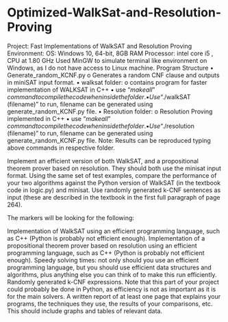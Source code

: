 # Optimized-WalkSat-and-Resolution-Proving
Project: Fast Implementations of WalkSAT and Resolution Proving
Environment:
  OS: Windows 10, 64-bit, 8GB RAM
  Processor: intel core i5 , CPU at 1.80 GHz
  Used MinGW to simulate terminal like environment on Windows, as I do not have access to Linux machine.
Program Structure
  • Generate_random_KCNF.py
      o Generates a random CNF clause and outputs in miniSAT input format.
  • walksat folder:
      o contains program for faster implementation of WALKSAT in C++
  ▪ use “$make all” command to compile the code when inside the folder.
  ▪ Use “$./walkSAT (filename)” to run, filename can be generated using generate_random_KCNF.py file.
  • Resolution folder:
      o Resolution Proving implemented in C++
  ▪ use “$make all” command to compile the code when inside the folder.
  ▪ Use “$./resolution (filename)” to run, filename can be generated using generate_random_KCNF.py file.
Note: Results can be reproduced typing above commands in respective folder.

Implement an efficient version of both WalkSAT, and a propositional theorem prover based on resolution. They should both use the minisat input format. Using the same set of test examples, compare the performance of your two algorithms against the Python version of WalkSAT (in the textbook code in logic.py) and minisat. Use randomly generated k-CNF sentences as input (these are described in the textbook in the first full paragraph of page 264).

The markers will be looking for the following:

Implementation of WalkSAT using an efficient programming language, such as C++ (Python is probably not efficient enough).
Implementation of a propositional theorem prover based on resolution using an efficient programming language, such as C++ (Python is probably not efficient enough).
Speedy solving times: not only should you use an efficient programming language, but you should use efficient data structures and algorithms, plus anything else you can think of to make this run efficiently.
Randomly generated k-CNF expressions. 
Note that this part of your project could probably be done in Python, as efficiency is not as important as it is for the main solvers.
A written report of at least one page that explains your programs, the techniques they use, the results of your comparisons, etc. This should include graphs and tables of relevant data.
